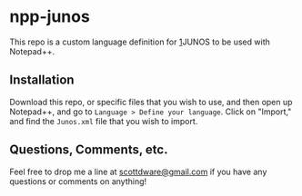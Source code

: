 # npp-junos

This repo is a custom language definition for [1]JUNOS to be used with Notepad++.

## Installation

Download this repo, or specific files that you wish to use, and then 
open up Notepad++, and go to `Language > Define your language`. Click on 
"Import," and find the `Junos.xml` file that you wish to import.

## Questions, Comments, etc.

Feel free to drop me a line at scottdware@gmail.com if you have any questions
or comments on anything!

[1]: http://www.juniper.net/us/en/community/junos/ "JUNOS"